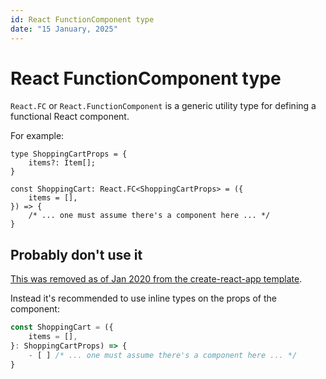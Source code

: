 ```yaml
---
id: React FunctionComponent type
date: "15 January, 2025"
---
```


# React FunctionComponent type

`React.FC` or `React.FunctionComponent` is a generic utility type for defining a functional React component.

For example:
```tsx
type ShoppingCartProps = {
    items?: Item[];
}

const ShoppingCart: React.FC<ShoppingCartProps> = ({
    items = [],
}) => {
    /* ... one must assume there's a component here ... */
}
```

## Probably don't use it

[This was removed as of Jan 2020 from the create-react-app template](https://github.com/facebook/create-react-app/pull/8177).

Instead it's recommended to use inline types on the props of the component:
```jsx
const ShoppingCart = ({
    items = [],
}: ShoppingCartProps) => {
    - [ ] /* ... one must assume there's a component here ... */
}
```

